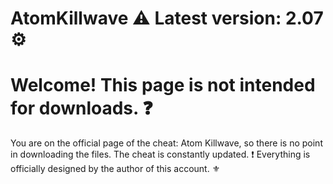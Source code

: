 # AtomKillwave ⚠ Latest version: 2.07 ⚙
# Welcome! This page is not intended for downloads. ❓
You are on the official page of the cheat: Atom Killwave, so there is no point in downloading the files. The cheat is constantly updated. ❗
Everything is officially designed by the author of this account. ⚜
